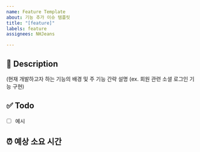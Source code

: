```yaml
---
name: Feature Template
about: 기능 추가 이슈 템플릿
title: "[feature]"
labels: feature
assignees: NHJeans

---
```


## 🚀 Description
(현재 개발하고자 하는 기능의 배경 및 주 기능 간략 설명 (ex. 회원 관련 소셜 로그인 기능 구현)

## ✅ Todo
- [ ] 예시

## ⏰ 예상 소요 시간
